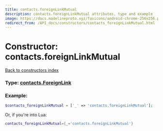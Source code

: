 ```yaml
---
title: contacts.foreignLinkMutual
description: contacts.foreignLinkMutual attributes, type and example
image: https://docs.madelineproto.xyz/favicons/android-chrome-256x256.png
redirect_from: /API_docs/constructors/contacts_foreignLinkMutual.html
---
```

# Constructor: contacts.foreignLinkMutual  
[Back to constructors index](index.md)






### Type: [contacts.ForeignLink](../types/contacts.ForeignLink.md)


### Example:

```php
$contacts_foreignLinkMutual = ['_' => 'contacts.foreignLinkMutual'];
```  


Or, if you're into Lua:

```lua
contacts_foreignLinkMutual={_='contacts.foreignLinkMutual'}

```


